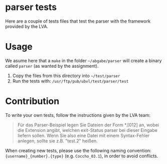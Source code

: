 # parser tests

Here are a couple of tests files that test the parser with the framework 
provided by the LVA.

# Usage

We asume here that a `make` in the folder `~/abgabe/parser` will create a 
binary called `parser` (as wanted by the assignment).

1. Copy the files from this directory into `~/test/parser`
2. Run the tests with: `/usr/ftp/pub/ubvl/test/parser/test`

# Contribution

To write your own tests, follow the instructions given by the LVA team:

> Für das Parser-Beispiel legen Sie Dateien der Form *.[012] an, wobei die 
> Extension angibt, welchen exit-Status parser bei dieser Eingabe liefern sollen. 
> Wenn Sie also eine Datei mit einem Syntax-Fehler anlegen, sollte sie z.B. 
> "test.2" heißen.

When creating new tests, please use the following naming convention: 
`{username}_{number}.{type}` 
(e.g. `Coccho_03.1`), in order to avoid conflicts.
